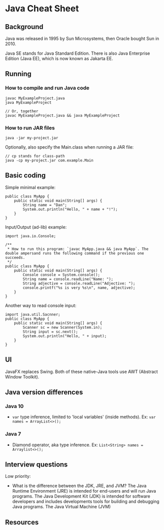 # Java Cheat Sheet



## Background
Java was released in 1995 by Sun Microsystems, then Oracle bought Sun in 2010. 

Java SE stands for Java Standard Edition. There is also Java Enterprise Edition (Java EE), which is now known as Jakarta EE.



## Running

### How to compile and run Java code

    javac MyExampleProject.java
    java MyExampleProject

    // Or, together
    javac MyExampleProject.java && java MyExampleProject

### How to run JAR files

    java -jar my-project.jar

Optionally, also specify the Main.class when running a JAR file:

    // cp stands for class-path
    java -cp my-project.jar com.example.Main



## Basic coding

Simple minimal example:

    public class MyApp {
        public static void main(String[] args) {
            String name = "Dan";
            System.out.println("Hello, " + name + "!");
        }
    }

Input/Output (ad-lib) example:

    import java.io.Console;
    
    /**
     * How to run this program: `javac MyApp.java && java MyApp`. The double ampersand runs the following command if the previous one succeeds.
     */
    public class MyApp {
        public static void main(String[] args) {
            Console console = System.console();
            String name = console.readLine("Name: ");
            String adjective = console.readLine("Adjective: ");
            console.printf("%s is very %s\n", name, adjective);
        }
    }

Another way to read console input:
    
    import java.util.Sacnner;
    public class MyApp {
        public static void main(String[] args) {
            Scanner sc = new Scanner(System.in);
            String input = sc.next();
            System.out.println("Hello, " + input);
        }
    }



## UI
JavaFX replaces Swing. Both of these native-Java tools use AWT (Abstract Window Toolkit).



## Java version differences

### Java 10
- `var` type inference, limited to 'local variables' (inside methods). Ex: `var names = ArrayList<>();`

### Java 7
- Diamond operator, aka type inference. Ex: `List<String> names = Arraylist<>();`



## Interview questions


Low priority:
- What is the difference between the JDK, JRE, and JVM? The Java Runtime Environment (JRE) is intended for end-users and will run Java programs. The Java Development Kit (JDK) is intended for software developers and includes developments tools for building and debugging Java programs. The Java Virtual Machine (JVM) 



## Resources

